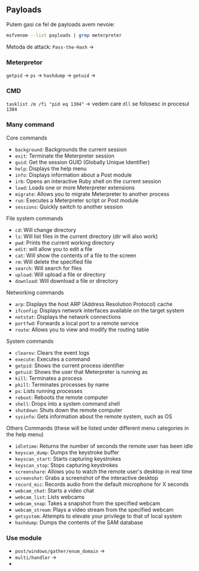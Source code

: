 ## Payloads
Putem gasi ce fel de payloads avem nevoie:
```bash
msfvenom --list payloads | grep meterpreter
```
Metoda de attack:
`Pass-the-Hash` -> 
### Meterpretor 
`getpid` -> 
`ps` -> 
`hashdump` -> 
`getuid` -> 
###  CMD
`tasklist /m /fi "pid eq 1304"` -> vedem care `dll` se folosesc in procesul `1304`


### Many command 
Core commands
- `background`: Backgrounds the current session
- `exit`: Terminate the Meterpreter session
- `guid`: Get the session GUID (Globally Unique Identifier)  
- `help`: Displays the help menu
- `info`: Displays information about a Post module
- `irb`: Opens an interactive Ruby shell on the current session
- `load`: Loads one or more Meterpreter extensions
- `migrate`: Allows you to migrate Meterpreter to another process
- `run`: Executes a Meterpreter script or Post module
- `sessions`: Quickly switch to another session

File system commands
- `cd`: Will change directory
- `ls`: Will list files in the current directory (dir will also work)
- `pwd`: Prints the current working directory
- `edit`: will allow you to edit a file
- `cat`: Will show the contents of a file to the screen
- `rm`: Will delete the specified file
- `search`: Will search for files
- `upload`: Will upload a file or directory
- `download`: Will download a file or directory

Networking commands
- `arp`: Displays the host ARP (Address Resolution Protocol) cache
- `ifconfig`: Displays network interfaces available on the target system  
- `netstat`: Displays the network connections
- `portfwd`: Forwards a local port to a remote service
- `route`: Allows you to view and modify the routing table

System commands
- `clearev`: Clears the event logs
- `execute`: Executes a command
- `getpid`: Shows the current process identifier
- `getuid`: Shows the user that Meterpreter is running as
- `kill`: Terminates a process
- `pkill`: Terminates processes by name
- `ps`: Lists running processes
- `reboot`: Reboots the remote computer
- `shell`: Drops into a system command shell
- `shutdown`: Shuts down the remote computer
- `sysinfo`: Gets information about the remote system, such as OS

Others Commands (these will be listed under different menu categories in the help menu)
- `idletime`: Returns the number of seconds the remote user has been idle
- `keyscan_dump`: Dumps the keystroke buffer
- `keyscan_start`: Starts capturing keystrokes
- `keyscan_stop`: Stops capturing keystrokes
- `screenshare`: Allows you to watch the remote user's desktop in real time
- `screenshot`: Grabs a screenshot of the interactive desktop
- `record_mic`: Records audio from the default microphone for X seconds
- `webcam_chat`: Starts a video chat
- `webcam_list`: Lists webcams
- `webcam_snap`: Takes a snapshot from the specified webcam
- `webcam_stream`: Plays a video stream from the specified webcam
- `getsystem`: Attempts to elevate your privilege to that of local system
- `hashdump`: Dumps the contents of the SAM database

### Use module 
- `post/windows/gather/enum_domain` -> 
- `multi/handler` -> 
- 